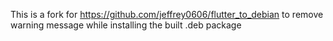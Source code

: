 This is a fork for https://github.com/jeffrey0606/flutter_to_debian to remove warning message while installing the built .deb package

